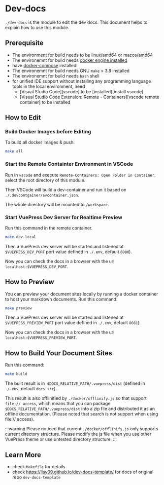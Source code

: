 # Dev-docs

`./dev-docs` is the module to edit the dev docs.
This document helps to explain how to use this module.

## Prerequisite

- The environment for build needs to be linux/amd64 or macos/amd64
- The environemnt for build needs [docker engine installed](https://docs.docker.com/engine/install/)
- have [docker-compose](https://docs.docker.com/compose/install/) installed
- The environemnt for build needs GNU `make` > 3.8 installed
- The environemnt for build needs `bash` shell
- for unified IDE support without installing any programming language tools in the local environment, need 
  - [Visual Studio Code][vscode] to be [installed][install vscode]
  - [Visual Studio Code Extension: Remote - Containers][vscode remote container] to be installed

## How to Edit

### Build Docker Images before Editing

To build all docker images & push:

```bash
make all
```

### Start the Remote Containter Environment in VSCode

Run in `vscode` and execute `Remote-Containers: Open Folder in Container`, select the root directory of this module. 

Then VSCode will build a dev-container and run it based on `./.devcontgainer/evcontainer.json`. 

The whole directory will be mounted to `/workspace`.

### Start VuePress Dev Server for Realtime Preview

Run this command in the remote container.

```bash
make dev-local
```

Then a VuePress dev server will be started and listened at `$VUEPRESS_DEV_PORT` port value defined in `./.env`, default `8080`).

Now you can check the docs in a browser with the url `localhost:$VUEPRESS_DEV_PORT`.

## How to Preview

You can preview your document sites locally by running a docker container to host your markdown documents. Run this command:

```bash
make preview
```

Then a VuePress dev server will be started and listened at `$VUEPRESS_PREVIEW_PORT` port value defined in `./.env`, default `8081`).

Now you can check the docs in a browser with the url `localhost:$VUEPRESS_PREVIEW_PORT`.

## How to Build Your Document Sites

Run this command:

```bash
make build
```

The built result is in` $DOCS_RELATIVE_PATH/.vuepress/dist` (defined in `./.env`, default `docs_src`).

This result is also offlinified by `./docker/offlinify.js` so that support `file:// access`, which means that you can package `$DOCS_RELATIVE_PATH/.vuepress/dist` into a zip file and distributed it as an offline documentation. (Please noted that search is not support when using file:// access).

:::warning
Please noticed that current `./docker/offlinify.js` only supports current directory structure. Please modify the js file when you use other VuePress theme or use untested directory structure.
:::

## Learn More

- check `Makefile` for details
- check https://lisy09.github.io/dev-docs-template/ for docs of original repo `dev-docs-template`